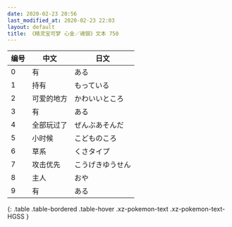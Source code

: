 ```yaml
---
date: 2020-02-23 20:56
last_modified_at: 2020-02-23 22:03
layout: default
title: 《精灵宝可梦 心金／魂银》文本 750
---
```

| 编号 | 中文 | 日文 |
| ---- | ---- | ---- |
| 0 | 有 | ある |
| 1 | 持有 | もっている |
| 2 | 可爱的地方 | かわいいところ |
| 3 | 有 | ある |
| 4 | 全部玩过了 | ぜんぶあそんだ |
| 5 | 小时候 | こどものころ |
| 6 | 草系 | くさタイプ |
| 7 | 攻击优先 | こうげきゆうせん |
| 8 | 主人 | おや |
| 9 | 有 | ある |
{: .table .table-bordered .table-hover .xz-pokemon-text .xz-pokemon-text-HGSS }